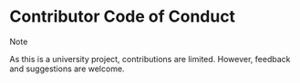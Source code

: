 # Contributor Code of Conduct

> [!NOTE]
> As this is a university project, contributions are limited. However, feedback and suggestions are welcome.
